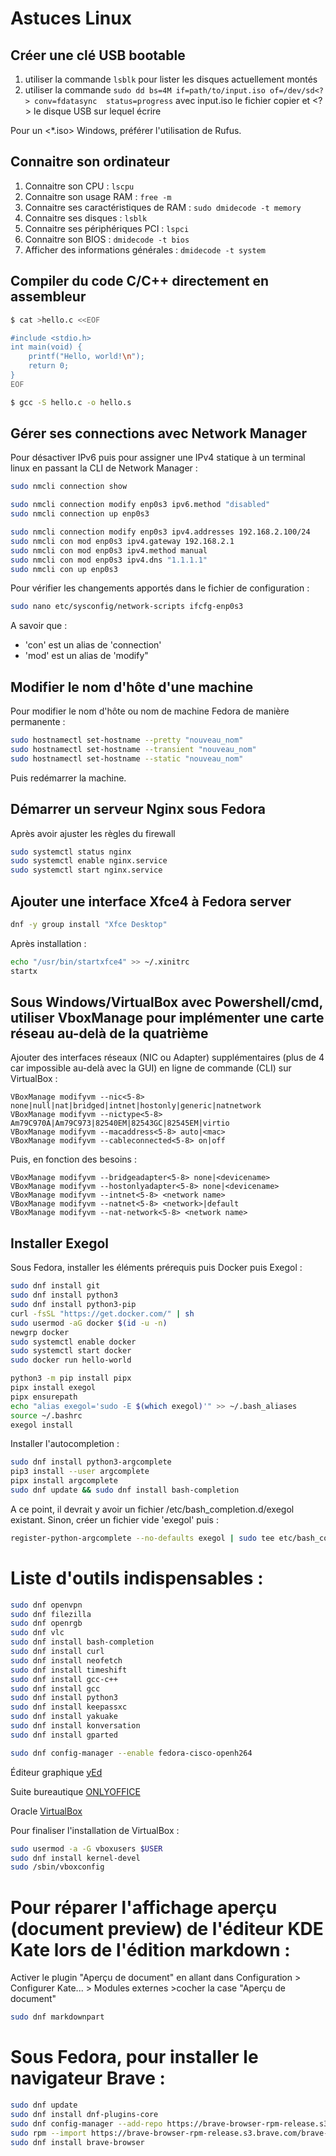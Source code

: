 # Astuces Linux

## Créer une clé USB bootable
1. utiliser la commande `lsblk` pour lister les disques actuellement montés
2. utiliser la commande `sudo dd bs=4M if=path/to/input.iso of=/dev/sd<?> conv=fdatasync  status=progress` avec input.iso le fichier copier et \<?> le disque USB sur lequel écrire

Pour un <*.iso> Windows, préférer l'utilisation de Rufus.

## Connaitre son ordinateur

1. Connaitre son CPU : `lscpu`
2. Connaitre son usage RAM : `free -m`
3. Connaitre ses caractéristiques de RAM : `sudo dmidecode -t memory`
4. Connaitre ses disques : `lsblk`
5. Connaitre ses périphériques PCI : `lspci`
6. Connaitre son BIOS : `dmidecode -t bios`
7. Afficher des informations générales : `dmidecode -t system`

## Compiler du code C/C++ directement en assembleur

```bash
$ cat >hello.c <<EOF

#include <stdio.h>
int main(void) {
    printf("Hello, world!\n");
    return 0;
}
EOF

$ gcc -S hello.c -o hello.s
```

## Gérer ses connections avec Network Manager

Pour désactiver IPv6 puis pour assigner une IPv4 statique à un terminal linux en passant la CLI de Network Manager :

```bash
sudo nmcli connection show

sudo nmcli connection modify enp0s3 ipv6.method "disabled"
sudo nmcli connection up enp0s3 

sudo nmcli connection modify enp0s3 ipv4.addresses 192.168.2.100/24
sudo nmcli con mod enp0s3 ipv4.gateway 192.168.2.1
sudo nmcli con mod enp0s3 ipv4.method manual
sudo nmcli con mod enp0s3 ipv4.dns "1.1.1.1"
sudo nmcli con up enp0s3
```

Pour vérifier les changements apportés dans le fichier de configuration : 

```bash
sudo nano etc/sysconfig/network-scripts ifcfg-enp0s3
```

A savoir que :
- 'con' est un alias de 'connection'
- 'mod' est un alias de 'modify"

## Modifier le nom d'hôte d'une machine

Pour modifier le nom d'hôte ou nom de machine Fedora de manière permanente :

```bash
sudo hostnamectl set-hostname --pretty "nouveau_nom"
sudo hostnamectl set-hostname --transient "nouveau_nom"
sudo hostnamectl set-hostname --static "nouveau_nom"
```

Puis redémarrer la machine.

## Démarrer un serveur Nginx sous Fedora

Après avoir ajuster les règles du firewall 

```bash
sudo systemctl status nginx
sudo systemctl enable nginx.service
sudo systemctl start nginx.service
```

## Ajouter une interface Xfce4 à Fedora server


```bash
dnf -y group install "Xfce Desktop"
```

Après installation :

```bash
echo "/usr/bin/startxfce4" >> ~/.xinitrc
startx
```

## Sous Windows/VirtualBox avec Powershell/cmd, utiliser VboxManage pour implémenter une carte réseau au-delà de la quatrième

Ajouter des interfaces réseaux (NIC ou Adapter) supplémentaires (plus de 4 car impossible au-delà avec la GUI) en ligne de commande (CLI) sur VirtualBox :

```shell
VBoxManage modifyvm --nic<5-8> none|null|nat|bridged|intnet|hostonly|generic|natnetwork
VBoxManage modifyvm --nictype<5-8> Am79C970A|Am79C973|82540EM|82543GC|82545EM|virtio
VBoxManage modifyvm --macaddress<5-8> auto|<mac>
VBoxManage modifyvm --cableconnected<5-8> on|off
```

Puis, en fonction des besoins :

```shell
VBoxManage modifyvm --bridgeadapter<5-8> none|<devicename>
VBoxManage modifyvm --hostonlyadapter<5-8> none|<devicename>
VBoxManage modifyvm --intnet<5-8> <network name>
VBoxManage modifyvm --natnet<5-8> <network>|default
VBoxManage modifyvm --nat-network<5-8> <network name>
```

## Installer Exegol

Sous Fedora, installer les éléments prérequis puis Docker puis Exegol :

```bash
sudo dnf install git
sudo dnf install python3
sudo dnf install python3-pip
curl -fsSL "https://get.docker.com/" | sh
sudo usermod -aG docker $(id -u -n)
newgrp docker
sudo systemctl enable docker
sudo systemctl start docker
sudo docker run hello-world

python3 -m pip install pipx
pipx install exegol
pipx ensurepath
echo "alias exegol='sudo -E $(which exegol)'" >> ~/.bash_aliases
source ~/.bashrc
exegol install
```

Installer l'autocompletion :

```bash
sudo dnf install python3-argcomplete
pip3 install --user argcomplete
pipx install argcomplete
sudo dnf update && sudo dnf install bash-completion
```
A ce point, il devrait y avoir un fichier /etc/bash_completion.d/exegol existant.
Sinon, créer un fichier vide 'exegol' puis :

```bash
register-python-argcomplete --no-defaults exegol | sudo tee etc/bash_completion.d/exegol > /dev/null
```

# Liste d'outils indispensables :

```bash
sudo dnf openvpn
sudo dnf filezilla
sudo dnf openrgb
sudo dnf vlc
sudo dnf install bash-completion
sudo dnf install curl
sudo dnf install neofetch
sudo dnf install timeshift
sudo dnf install gcc-c++
sudo dnf install gcc
sudo dnf install python3
sudo dnf install keepassxc
sudo dnf install yakuake
sudo dnf install konversation
sudo dnf install gparted
```

```bash
sudo dnf config-manager --enable fedora-cisco-openh264
```

Éditeur graphique [yEd](https://www.yworks.com/products/yed/download#download)

Suite bureautique [ONLYOFFICE](https://www.onlyoffice.com/fr/download-desktop.aspx#desktop)

Oracle [VirtualBox](https://www.virtualbox.org/wiki/Linux_Downloads)

Pour finaliser l'installation de VirtualBox :

```bash
sudo usermod -a -G vboxusers $USER
sudo dnf install kernel-devel
sudo /sbin/vboxconfig
```


# Pour réparer l'affichage aperçu (document preview) de l'éditeur KDE Kate lors de l'édition markdown :

Activer le plugin "Aperçu de document" en allant dans Configuration > Configurer Kate... > Modules externes >cocher la case "Aperçu de document"

```bash
sudo dnf markdownpart
```

# Sous Fedora, pour installer le navigateur Brave :

```bash
sudo dnf update
sudo dnf install dnf-plugins-core
sudo dnf config-manager --add-repo https://brave-browser-rpm-release.s3.brave.com/brave-browser.repo
sudo rpm --import https://brave-browser-rpm-release.s3.brave.com/brave-core.asc
sudo dnf install brave-browser
```

